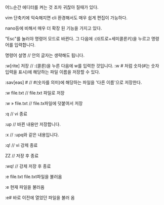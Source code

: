 어느순간 에디터를 켜는 것 조차 귀찮아 질때가 있다.

vim 단축키에 익숙해지면 cli 환경해서도 매우 쉽게 편집이 가능하다.

nano등에 비해서 매우 더 확장 된 기능을 가지고 있다.



 "Esc"를 눌러야 명령어 모드로 바뀐다. 그 다음에 :(쉬트로+세미콜론키)을 누르고 명령어를 입력합니다.



명령어 설명 // [ ](각괄호)안의 글자는 생략해도 됩니다.



:w[rite] 저장   // :(콜론)을 누른 다음에 w를 입력한 것입니다. :w # 처럼 숫자(#는 숫자입력을 표시)에 해당하는 파일 이름을 저장할 수 있다.

:sav[eas] #  // #(숫자를 의미)에 해당하는 파일을 '다른 이름'으로 저장한다.

:w file.txt   // file.txt 파일로 저장

:w » file.txt   // file.tx파일에 덧붙여서 저장

:q  // vi 종료

:up  // 바뀐 내용만 저장합니다.

:x  // :upq와 같은 내용입니다.

:q! // vi 강제 종료

ZZ // 저장 후 종료

:wq! // 강제 저장 후 종료

:e file.txt file.txt파일을 불러옴

:e 현재 파일을 불러옴

:e# 바로 이전에 열었던 파일을 불러 옴
